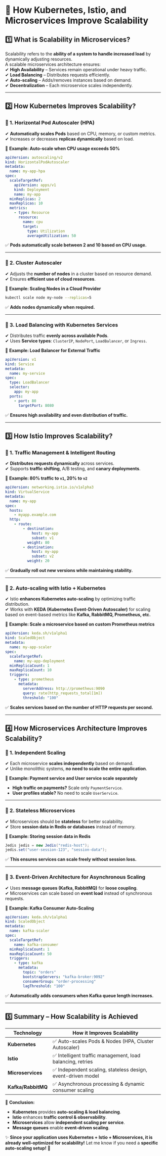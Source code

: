 # **🔹 How Kubernetes, Istio, and Microservices Improve Scalability**

## **1️⃣ What is Scalability in Microservices?**
Scalability refers to the **ability of a system to handle increased load** by dynamically adjusting resources.  
A scalable microservices architecture ensures:  
✔ **High Availability** – Services remain operational under heavy traffic.  
✔ **Load Balancing** – Distributes requests efficiently.  
✔ **Auto-scaling** – Adds/removes instances based on demand.  
✔ **Decentralization** – Each microservice scales independently.

---

## **2️⃣ How Kubernetes Improves Scalability?**
### **🔹 1. Horizontal Pod Autoscaler (HPA)**
✔ **Automatically scales Pods** based on CPU, memory, or custom metrics.  
✔ Increases or decreases **replicas dynamically** based on load.

📌 **Example: Auto-scale when CPU usage exceeds 50%**
```yaml
apiVersion: autoscaling/v2
kind: HorizontalPodAutoscaler
metadata:
  name: my-app-hpa
spec:
  scaleTargetRef:
    apiVersion: apps/v1
    kind: Deployment
    name: my-app
  minReplicas: 2
  maxReplicas: 10
  metrics:
    - type: Resource
      resource:
        name: cpu
        target:
          type: Utilization
          averageUtilization: 50
```
✅ **Pods automatically scale between 2 and 10 based on CPU usage.**

---

### **🔹 2. Cluster Autoscaler**
✔ Adjusts the **number of nodes** in a cluster based on resource demand.  
✔ Ensures **efficient use of cloud resources**.

📌 **Example: Scaling Nodes in a Cloud Provider**
```sh
kubectl scale node my-node --replicas=5
```
✅ **Adds nodes dynamically when required.**

---

### **🔹 3. Load Balancing with Kubernetes Services**
✔ Distributes traffic **evenly across available Pods**.  
✔ Uses **Service types**: `ClusterIP`, `NodePort`, `LoadBalancer`, or `Ingress`.

📌 **Example: Load Balancer for External Traffic**
```yaml
apiVersion: v1
kind: Service
metadata:
  name: my-service
spec:
  type: LoadBalancer
  selector:
    app: my-app
  ports:
    - port: 80
      targetPort: 8080
```
✅ **Ensures high availability and even distribution of traffic.**

---

## **3️⃣ How Istio Improves Scalability?**
### **🔹 1. Traffic Management & Intelligent Routing**
✔ **Distributes requests dynamically** across services.  
✔ Supports **traffic shifting**, A/B testing, and **canary deployments**.

📌 **Example: 80% traffic to `v1`, 20% to `v2`**
```yaml
apiVersion: networking.istio.io/v1alpha3
kind: VirtualService
metadata:
  name: my-app
spec:
  hosts:
    - myapp.example.com
  http:
    - route:
        - destination:
            host: my-app
            subset: v1
          weight: 80
        - destination:
            host: my-app
            subset: v2
          weight: 20
```
✅ **Gradually roll out new versions while maintaining stability.**

---

### **🔹 2. Auto-scaling with Istio + Kubernetes**
✔ Istio **enhances Kubernetes auto-scaling** by optimizing traffic distribution.  
✔ Works with **KEDA (Kubernetes Event-Driven Autoscaler)** for scaling based on event-based metrics like **Kafka, RabbitMQ, Prometheus, etc.**

📌 **Example: Scale a microservice based on custom Prometheus metrics**
```yaml
apiVersion: keda.sh/v1alpha1
kind: ScaledObject
metadata:
  name: my-app-scaler
spec:
  scaleTargetRef:
    name: my-app-deployment
  minReplicaCount: 1
  maxReplicaCount: 10
  triggers:
    - type: prometheus
      metadata:
        serverAddress: http://prometheus:9090
        query: rate(http_requests_total[1m])
        threshold: "100"
```
✅ **Scales services based on the number of HTTP requests per second.**

---

## **4️⃣ How Microservices Architecture Improves Scalability?**
### **🔹 1. Independent Scaling**
✔ Each microservice **scales independently** based on demand.  
✔ Unlike monolithic systems, **no need to scale the entire application**.

📌 **Example: Payment service and User service scale separately**
- **High traffic on payments?** Scale only `PaymentService`.
- **User profiles stable?** No need to scale `UserService`.

---

### **🔹 2. Stateless Microservices**
✔ Microservices should be **stateless** for better scalability.  
✔ Store **session data in Redis or databases** instead of memory.

📌 **Example: Storing session data in Redis**
```java
Jedis jedis = new Jedis("redis-host");
jedis.set("user-session-123", "session-data");
```
✅ **This ensures services can scale freely without session loss.**

---

### **🔹 3. Event-Driven Architecture for Asynchronous Scaling**
✔ Uses **message queues (Kafka, RabbitMQ)** for **loose coupling**.  
✔ Microservices can scale based on **event load** instead of synchronous requests.

📌 **Example: Kafka Consumer Auto-Scaling**
```yaml
apiVersion: keda.sh/v1alpha1
kind: ScaledObject
metadata:
  name: kafka-scaler
spec:
  scaleTargetRef:
    name: kafka-consumer
  minReplicaCount: 1
  maxReplicaCount: 50
  triggers:
    - type: kafka
      metadata:
        topic: "orders"
        bootstrapServers: "kafka-broker:9092"
        consumerGroup: "order-processing"
        lagThreshold: "100"
```
✅ **Automatically adds consumers when Kafka queue length increases.**

---

## **5️⃣ Summary – How Scalability is Achieved**
| Technology | How it Improves Scalability |
|------------|-----------------------------|
| **Kubernetes** | ✅ Auto-scales Pods & Nodes (HPA, Cluster Autoscaler) |
| **Istio** | ✅ Intelligent traffic management, load balancing, retries |
| **Microservices** | ✅ Independent scaling, stateless design, event-driven model |
| **Kafka/RabbitMQ** | ✅ Asynchronous processing & dynamic consumer scaling |

🚀 **Conclusion:**
- **Kubernetes** provides **auto-scaling & load balancing**.
- **Istio** enhances **traffic control & observability**.
- **Microservices** allow **independent scaling per service**.
- **Message queues** enable **event-driven scaling**.

✨ **Since your application uses Kubernetes + Istio + Microservices, it is already well-optimized for scalability!** Let me know if you need a **specific auto-scaling setup!** 🚀